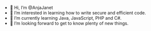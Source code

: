 - 👋 Hi, I’m @AnjaJanet
- 👀 I’m interested in learning how to write secure and efficient code.
- 🌱 I’m currently learning Java, JavaScript, PHP and C#.
- 💞️ I’m looking forward to get to know plenty of new things.

<!---
- 💞️ I’m looking to collaborate on ...
- 📫 How to reach me ...
AnjaJanet/AnjaJanet is a ✨ special ✨ repository because its `README.md` (this file) appears on your GitHub profile.
You can click the Preview link to take a look at your changes.
--->
